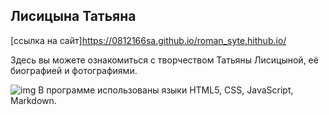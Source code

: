 ## Лисицына Татьяна
[ссылка на сайт]https://0812166sa.github.io/roman_syte.hithub.io/
   
Здесь вы можете ознакомиться с творчеством Татьяны Лисицыной, её биографией и фотографиями.
       
![img](writer.png "photo")
В программе использованы языки HTML5, CSS, JavaScript, Markdown.